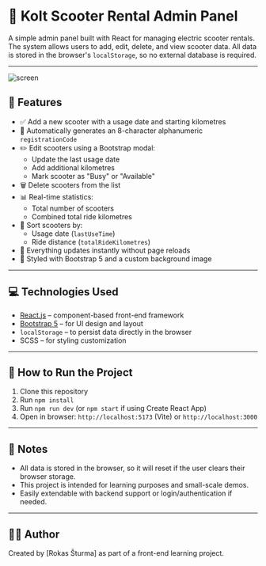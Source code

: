 # 🛴 Kolt Scooter Rental Admin Panel

A simple admin panel built with React for managing electric scooter rentals. The system allows users to add, edit, delete, and view scooter data. All data is stored in the browser's `localStorage`, so no external database is required.

---
![screen](https://github.com/user-attachments/assets/064a48c4-2c4f-4db0-977f-3b9607eee0c7)


## 🚀 Features

- ✅ Add a new scooter with a usage date and starting kilometres
- 🔢 Automatically generates an 8-character alphanumeric `registrationCode`
- ✏️ Edit scooters using a Bootstrap modal:
  - Update the last usage date
  - Add additional kilometres
  - Mark scooter as "Busy" or "Available"
- 🗑️ Delete scooters from the list
- 📊 Real-time statistics:
  - Total number of scooters
  - Combined total ride kilometres
- 🔽 Sort scooters by:
  - Usage date (`lastUseTime`)
  - Ride distance (`totalRideKilometres`)
- 🔄 Everything updates instantly without page reloads
- 🎨 Styled with Bootstrap 5 and a custom background image

---

## 💻 Technologies Used

- [React.js](https://reactjs.org/) – component-based front-end framework
- [Bootstrap 5](https://getbootstrap.com/) – for UI design and layout
- `localStorage` – to persist data directly in the browser
- SCSS – for styling customization

---

## 🧪 How to Run the Project

1. Clone this repository
2. Run `npm install`
3. Run `npm run dev` (or `npm start` if using Create React App)
4. Open in browser: `http://localhost:5173` (Vite) or `http://localhost:3000`

---

## 📝 Notes

- All data is stored in the browser, so it will reset if the user clears their browser storage.
- This project is intended for learning purposes and small-scale demos.
- Easily extendable with backend support or login/authentication if needed.

---

## 👨‍💻 Author

Created by [Rokas Šturma] as part of a front-end learning project.
